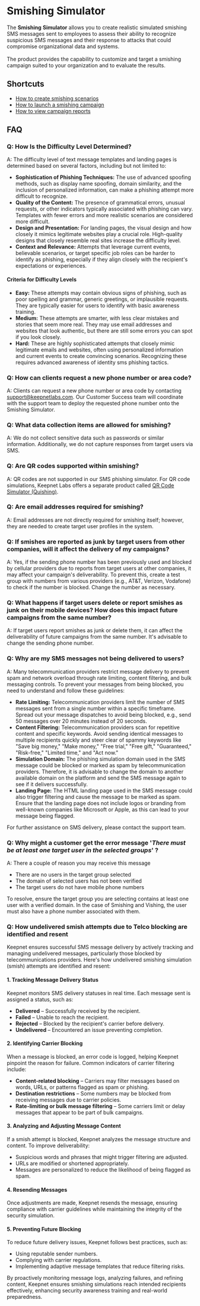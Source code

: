 # Smishing Simulator

The **Smishing** **Simulator** allows you to create realistic simulated smishing SMS messages sent to employees to assess their ability to recognize suspicious SMS messages and their response to attacks that could compromise organizational data and systems.\
\
The product provides the capability to customize and target a smishing campaign suited to your organization and to evaluate the results.

## Shortcuts

* [How to create smishing scenarios](manage-smishing-scenarios/)
* [How to launch a smishing campaign](smishing-campaign-manager.md)
* [How to view campaign reports](smishing-campaign-reports.md)

## FAQ

### Q: How Is the Difficulty Level Determined?

A: The difficulty level of text message templates and landing pages is determined based on several factors, including but not limited to:

* **Sophistication of Phishing Techniques:** The use of advanced spoofing methods, such as display name spoofing, domain similarity, and the inclusion of personalized information, can make a phishing attempt more difficult to recognize.
* **Quality of the Content:** The presence of grammatical errors, unusual requests, or other indicators typically associated with phishing can vary. Templates with fewer errors and more realistic scenarios are considered more difficult.
* **Design and Presentation:** For landing pages, the visual design and how closely it mimics legitimate websites play a crucial role. High-quality designs that closely resemble real sites increase the difficulty level.
* **Context and Relevance:** Attempts that leverage current events, believable scenarios, or target specific job roles can be harder to identify as phishing, especially if they align closely with the recipient's expectations or experiences.

#### Criteria for Difficulty Levels

* **Easy:** These attempts may contain obvious signs of phishing, such as poor spelling and grammar, generic greetings, or implausible requests. They are typically easier for users to identify with basic awareness training.
* **Medium:** These attempts are smarter, with less clear mistakes and stories that seem more real. They may use email addresses and websites that look authentic, but there are still some errors you can spot if you look closely.
* **Hard:** These are highly sophisticated attempts that closely mimic legitimate emails and websites, often using personalized information and current events to create convincing scenarios. Recognizing these requires advanced awareness of identity sms phishing tactics.

### **Q: How can clients request a new phone number or area code?**

A: Clients can request a new phone number or area code by contacting support@keepnetlabs.com. Our Customer Success team will coordinate with the support team to deploy the requested phone number onto the Smishing Simulator.

### **Q: What data collection items are allowed for smishing?**

A: We do not collect sensitive data such as passwords or similar information. Additionally, we do not capture responses from target users via SMS.

### **Q: Are QR codes supported within smishing?**

A: QR codes are not supported in our SMS phishing simulator. For QR code simulations, Keepnet Labs offers a separate product called [QR Code Simulator (Quishing)](../quishing-simulator/).

### **Q: Are email addresses required for smishing?**

A: Email addresses are not directly required for smishing itself; however, they are needed to create target user profiles in the system.

### **Q: If smishes are reported as junk by target users from other companies, will it affect the delivery of my campaigns?**&#x20;

A: Yes, if the sending phone number has been previously used and blocked by cellular providers due to reports from target users at other companies, it may affect your campaign's deliverability. To prevent this, create a test group with numbers from various providers (e.g., AT\&T, Verizon, Vodafone) to check if the number is blocked. Change the number as necessary.

### **Q: What happens if target users delete or report smishes as junk on their mobile devices? How does this impact future campaigns from the same number?**

A: If target users report smishes as junk or delete them, it can affect the deliverability of future campaigns from the same number. It's advisable to change the sending phone number.

### **Q: Why are my SMS messages not being delivered to users?**

A: Many telecommunication providers restrict message delivery to prevent spam and network overload through rate limiting, content filtering, and bulk messaging controls. To prevent your messages from being blocked, you need to understand and follow these guidelines:

* **Rate Limiting:** Telecommunication providers limit the number of SMS messages sent from a single number within a specific timeframe. Spread out your message dispatches to avoid being blocked, e.g., send 50 messages over 20 minutes instead of 20 seconds.
* **Content Filtering:** Telecommunication providers scan for repetitive content and specific keywords. Avoid sending identical messages to multiple recipients quickly and steer clear of spammy keywords like "Save big money," "Make money," "Free trial," "Free gift," "Guaranteed," "Risk-free," "Limited time," and "Act now."
* **Simulation Domain:** The phishing simulation domain used in the SMS message could be blocked or marked as spam by telecommunication providers. Therefore, it is advisable to change the domain to another available domain on the platform and send the SMS message again to see if it delivers successfully.
* **Landing Page:** The HTML landing page used in the SMS message could also trigger filtering and cause the message to be marked as spam. Ensure that the landing page does not include logos or branding from well-known companies like Microsoft or Apple, as this can lead to your message being flagged.

For further assistance on SMS delivery, please contact the support team.

### **Q:** Why might a customer get the error message '_There must be at least one target user in the selected groups_' ?

A: There a couple of reason you may receive this message

* There are no users in the target group selected
* The domain of selected users has not been verified
* The target users do not have mobile phone numbers

To resolve, ensure the target group you are selecting contains at least one user with a verified domain. In the case of Smishing and Vishing, the user must also have a phone number associated with them.

### Q: How undelivered smish attempts due to Telco blocking are identified and resent

Keepnet ensures successful SMS message delivery by actively tracking and managing undelivered messages, particularly those blocked by telecommunications providers. Here's how undelivered smishing simulation (smish) attempts are identified and resent:

#### **1. Tracking Message Delivery Status**

Keepnet monitors SMS delivery statuses in real time. Each message sent is assigned a status, such as:

* **Delivered** – Successfully received by the recipient.
* **Failed** – Unable to reach the recipient.
* **Rejected** – Blocked by the recipient's carrier before delivery.
* **Undelivered** – Encountered an issue preventing completion.

#### **2. Identifying Carrier Blocking**

When a message is blocked, an error code is logged, helping Keepnet pinpoint the reason for failure. Common indicators of carrier filtering include:

* **Content-related blocking** – Carriers may filter messages based on words, URLs, or patterns flagged as spam or phishing.
* **Destination restrictions** – Some numbers may be blocked from receiving messages due to carrier policies.
* **Rate-limiting or bulk message filtering** – Some carriers limit or delay messages that appear to be part of bulk campaigns.

#### **3. Analyzing and Adjusting Message Content**

If a smish attempt is blocked, Keepnet analyzes the message structure and content. To improve deliverability:

* Suspicious words and phrases that might trigger filtering are adjusted.
* URLs are modified or shortened appropriately.
* Messages are personalized to reduce the likelihood of being flagged as spam.

#### **4. Resending Messages**

Once adjustments are made, Keepnet resends the message, ensuring compliance with carrier guidelines while maintaining the integrity of the security simulation.

#### **5. Preventing Future Blocking**

To reduce future delivery issues, Keepnet follows best practices, such as:

* Using reputable sender numbers.
* Complying with carrier regulations.
* Implementing adaptive message templates that reduce filtering risks.

By proactively monitoring message logs, analyzing failures, and refining content, Keepnet ensures smishing simulations reach intended recipients effectively, enhancing security awareness training and real-world preparedness.

